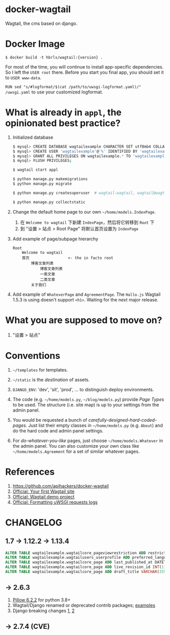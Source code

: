 docker-wagtail
==
Wagtail, the cms based on django.

Docker Image
==

    $ docker build -t hbrls/wagtail:{version} .

For most of the time, you will continue to install app-specific dependencies. So I left the `USER root` there. Before you start you final app, you should set it to `USER www-data`.

`RUN sed "s/#logformat/$(cat /path/to/uwsgi-logformat.yaml)/" /uwsgi.yaml` to use your customized logformat.

What is already in `appl`, the opinionated best practice?
==

1. Initialized database

    ```bash
    $ mysql> CREATE DATABASE wagtailexample CHARACTER SET utf8mb4 COLLATE utf8mb4_general_ci;
    $ mysql> CREATE USER 'wagtailexample'@'%' IDENTIFIED BY 'wagtailexample';
    $ mysql> GRANT ALL PRIVILEGES ON wagtailexample.* TO 'wagtailexample'@'%'
    $ mysql> FLUSH PRIVILEGES;
    
    $ wagtail start appl
    
    $ python manage.py makemigrations
    $ python manage.py migrate
    
    $ python manage.py createsuperuser  # wagtail:wagtail, wagtail@wagtailexample.com
    
    $ python manage.py collectstatic
    ```

2.  Change the default home page to our own `~/home/models.IndexPage`.

    1. 在 `Welcome to wagtail` 下新建 `IndexPage`，然后将它转移到 `Root` 下
    2. 到 "设置 > 站点 > Root Page" 将默认首页设置为 `IndexPage`

3. Add example of page/subpage hierarchy

       Root
           Welcome to wagtail
           首页                 <- the in facto root
               博客文章列表
                   博客文章列表
                   一类文章
                   二类文章
               关于我们

4. Add example of `WhateverPage` and `AgreementPage`. The `Hallo.js` Wagtail 1.5.3 is using doesn't support `<h1>`. Waiting for the next major release.

What you are supposed to move on?
==

1. "设置 > 站点"

Conventions
==

1. `~/templates` for templates.

2. `~/static` is the *destination* of assets.

3. `DJANGO_ENV`: 'dev', 'sit', 'prod', ... to distinguish deploy environments.

4. The code (e.g. `~/home/models.py`, `~/blog/models.py`) provide *Page Types* to be used. The structure (i.e. site map) is up to your settings from the admin panel.

4. You would be requested a bunch of *carefully-designed-hard-coded-pages*. Just list their empty classes in `~/home/models.py` (e.g. `About`) and do the hard code and admin panel settings.

5. For *do-whatever-you-like* pages, just choose `~/home/models.Whatever` in the admin panel. You can also customize your own class like `~/home/models.Agreement` for a set of similar whatever pages.

References
==

1. https://github.com/apihackers/docker-wagtail
2. [Official: Your first Wagtail site](http://docs.wagtail.io/en/latest/getting_started/tutorial.html)
3. [Official: Wagtail demo project](https://github.com/torchbox/wagtaildemo)
4. [Official: Formatting uWSGI requests logs](http://uwsgi-docs.readthedocs.io/en/latest/LogFormat.html)

CHANGELOG
==

1.7 -> 1.12.2 -> 1.13.4
--

```sql
ALTER TABLE wagtailexample.wagtailcore_pageviewrestriction ADD restriction_type VARCHAR(20) DEFAULT 'password' NULL;
ALTER TABLE wagtailexample.wagtailusers_userprofile ADD preferred_language VARCHAR(10) NULL;
ALTER TABLE wagtailexample.wagtailcore_page ADD last_published_at DATETIME(6) NULL;
ALTER TABLE wagtailexample.wagtailcore_page ADD live_revision_id INT(11) NULL;
ALTER TABLE wagtailexample.wagtailcore_page ADD draft_title VARCHAR(255) NULL;
```

-> 2.6.3
--

1. [Pillow 6.2.2](https://pillow.readthedocs.io/en/latest/installation.html#notes) for python 3.8+
2. Wagtail/Django renamed or deprecated contrib packages; [examples](https://github.com/wagtail/wagtail/blob/v2.6.3/docs/advanced_topics/settings.rst)
3. Django breaking changes [1](https://docs.djangoproject.com/en/3.1/releases/1.9/#assignment-tag), [2](https://github.com/wagtail/django-modelcluster/issues/89)

-> 2.7.4 (CVE)
--
